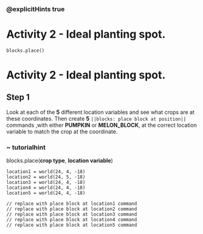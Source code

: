 ### @explicitHints true
# Activity 2 - Ideal planting spot.

```python
blocks.place()
```
# Activity 2 - Ideal planting spot.

## Step 1
Look at each of the **5** different location variables and see what crops are at these coordinates. Then create
**5** `||blocks: place block at position||` commands ,with either **PUMPKIN** or **MELON_BLOCK**, at the correct location variable 
to match the crop at the coordinate. 

### ~ tutorialhint
blocks.place(**crop type**, **location variable**)

```template
location1 = world(24, 4, -18)
location2 = world(24, 5, -18)
location3 = world(24, 4, -18)
location4 = world(24, 4, -18)
location5 = world(24, 4, -18)

// replace with place block at location1 command
// replace with place block at location2 command
// replace with place block at location3 command
// replace with place block at location4 command
// replace with place block at location5 command
```